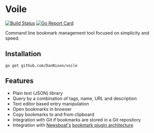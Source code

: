 # Voile
[![Build Status](https://travis-ci.org/DanNixon/voile.svg?branch=master)](https://travis-ci.org/DanNixon/voile)
[![Go Report Card](https://goreportcard.com/badge/github.com/dannixon/voile)](https://goreportcard.com/report/github.com/dannixon/voile)

Command line bookmark management tool focused on simplicity and speed.

## Installation

```
go get github.com/DanNixon/voile
```

## Features

- Plain text (JSON) library
- Query by a combination of tags, name, URL and description
- Text editor based entry manipulation
- Open bookmarks in browser
- Copy bookmarks to and from clipboard
- Integration with Git if bookmarks are stored in a Git repository
- Integration with [Newsboat's](https://newsboat.org/) [bookmark plugin architecture](https://newsboat.org/releases/2.19/docs/newsboat.html#_bookmarking)
